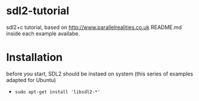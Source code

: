 # sdl2-tutorial

sdl2+c tutorial, based on http://www.parallelrealities.co.uk
README.md inside each example availabe.

# Installation

before you start, SDL2 should be instaed on system (this series of examples adapted for Ubuntu)
  * `sudo apt-get install 'libsdl2-*'`
